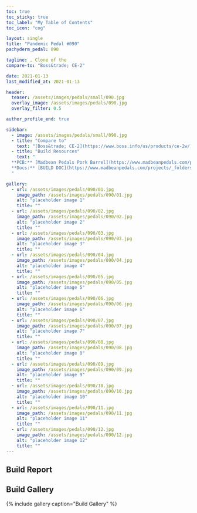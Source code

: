 ```yaml
---
toc: true
toc_sticky: true
toc_label: "My Table of Contents"
toc_icon: "cog"

layout: single
title: "Pandemic Pedal #090"
pachyderm_pedal: 090

tagline: , Clone of the 
compare-to: "Boss&trade; CE-2"

date: 2021-01-13
last_modified_at: 2021-01-13

header:
  teaser: /assets/images/pedals/small/090.jpg
  overlay_image: /assets/images/pedals/090.jpg
  overlay_filter: 0.5

author_profile_end: true

sidebar:
  - image: /assets/images/pedals/small/090.jpg
  - title: "Compare to"
    text: "[Boss&trade; CE-2](https://www.boss.info/us/products/ce-2w/)"
  - title: "Build Resources"
    text: "
  **PCB:** [Madbean Pedals Pork Barrel](https://www.madbeanpedals.com/projects/index.html)<br>
  **Docs:** [BUILD DOC](https://www.madbeanpedals.com/projects/_folders/FilterMod/docs/PorkBarrel_2019.zip)
  "

gallery:
  - url: /assets/images/pedals/090/01.jpg
    image_path: /assets/images/pedals/090/01.jpg
    alt: "placeholder image 1"
    title: ""
  - url: /assets/images/pedals/090/02.jpg
    image_path: /assets/images/pedals/090/02.jpg
    alt: "placeholder image 2"
    title: ""
  - url: /assets/images/pedals/090/03.jpg
    image_path: /assets/images/pedals/090/03.jpg
    alt: "placeholder image 3"
    title: ""
  - url: /assets/images/pedals/090/04.jpg
    image_path: /assets/images/pedals/090/04.jpg
    alt: "placeholder image 4"
    title: ""
  - url: /assets/images/pedals/090/05.jpg
    image_path: /assets/images/pedals/090/05.jpg
    alt: "placeholder image 5"
    title: ""
  - url: /assets/images/pedals/090/06.jpg
    image_path: /assets/images/pedals/090/06.jpg
    alt: "placeholder image 6"
    title: ""
  - url: /assets/images/pedals/090/07.jpg
    image_path: /assets/images/pedals/090/07.jpg
    alt: "placeholder image 7"
    title: ""
  - url: /assets/images/pedals/090/08.jpg
    image_path: /assets/images/pedals/090/08.jpg
    alt: "placeholder image 8"
    title: ""
  - url: /assets/images/pedals/090/09.jpg
    image_path: /assets/images/pedals/090/09.jpg
    alt: "placeholder image 9"
    title: ""
  - url: /assets/images/pedals/090/10.jpg
    image_path: /assets/images/pedals/090/10.jpg
    alt: "placeholder image 10"
    title: ""
  - url: /assets/images/pedals/090/11.jpg
    image_path: /assets/images/pedals/090/11.jpg
    alt: "placeholder image 11"
    title: ""
  - url: /assets/images/pedals/090/12.jpg
    image_path: /assets/images/pedals/090/12.jpg
    alt: "placeholder image 12"
    title: ""
---
```


## Build Report

## Build Gallery

{% include gallery caption="Build Gallery" %}